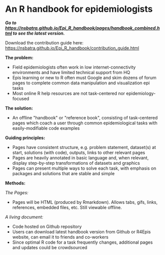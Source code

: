 # An R handbook for epidemiologists

***Go to https://nsbatra.github.io/Epi_R_handbook/pages/handbook_combined.html to see the latest version.***

Download the contribution guide here: https://nsbatra.github.io/Epi_R_handbook/contribution_guide.html  

**The problem:**  

* Field epidemiologists often work in low internet-connectivity environments and have limited technical support from HQ  
* Epis learning or new to R often must Google and skim dozens of forum pages to complete common data manipulation and visualization epi tasks  
* Most online R help resources are not task-centered nor epidemiology-focused  

**The solution:**  

* An offline "handbook" or "reference book", consisting of task-centered pages which coach a user through common epidemiological tasks with easily-modifiable code examples

**Guiding principles:**  

* Pages have consistent structure, e.g. problem statement, dataset(s) at start, solutions (with code), outputs, links to other relevant pages
* Pages are heavily annotated in basic language and, when relevant, display step-by-step transformations of datasets and graphics
* Pages can present multiple ways to solve each task, with emphasis on packages and solutions that are stable and simple

**Methods:**  

*The Pages:*
* Pages will be HTML (produced by Rmarkdown). Allows tabs, gifs, links, references, embedded files, etc. Still viewable offline.

*A living document:*  

* Code hosted on Github repository
* Users can download latest handbook version from Github or R4Epis website, can email it to friends and co-workers
* Since optimal R code for a task frequently changes, additional pages and updates could be crowdsourced
